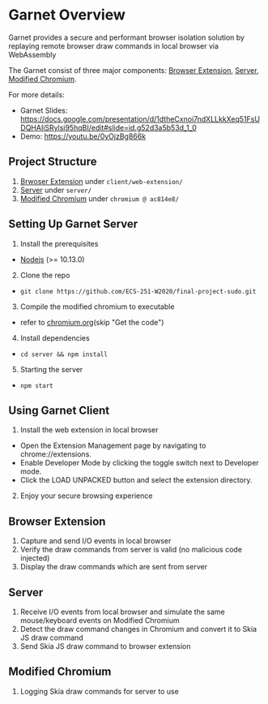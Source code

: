 # Garnet Overview

Garnet provides a secure and performant browser isolation solution by replaying remote browser draw commands in local browser via WebAssembly 

The Garnet consist of three major components: [Browser Extension](#browser-extension), [Server](#server), [Modified Chromium](#modified-chromium).

For more details:
- Garnet Slides: https://docs.google.com/presentation/d/1dtheCxnoi7ndXLLkkXeq51FsUDQHAIiSRylsi95hqBI/edit#slide=id.g52d3a5b53d_1_0
- Demo: https://youtu.be/0yOjzBg866k

## Project Structure
1. [Brwoser Extension](https://github.com/ECS-251-W2020/final-project-sudo/tree/master/client/web-extension) under `client/web-extension/`
2. [Server](https://github.com/ECS-251-W2020/final-project-sudo/tree/master/server) under `server/`
3. [Modified Chromium](https://github.com/ECS-251-W2020/chromium/tree/ac814e85cb870a6b569e184c7a60a70ff3cb19f9) under `chromium @ ac814e8/`

## Setting Up Garnet Server
1. Install the prerequisites
  - [Nodejs](https://nodejs.org) (>= 10.13.0)
2. Clone the repo
  - `git clone https://github.com/ECS-251-W2020/final-project-sudo.git`
3. Compile the modified chromium to executable
  - refer to [chromium.org](https://chromium.googlesource.com/chromium/src/+/master/docs/linux/build_instructions.md)(skip "Get the code")
 4. Install dependencies
  - `cd server && npm install`
 5. Starting the server
  - `npm start`
  
## Using Garnet Client
1. Install the web extension in local browser
  - Open the Extension Management page by navigating to chrome://extensions.
  - Enable Developer Mode by clicking the toggle switch next to Developer mode.
  - Click the LOAD UNPACKED button and select the extension directory.
2. Enjoy your secure browsing experience


## Browser Extension
1. Capture and send I/O events in local browser
2. Verify the draw commands from server is valid (no malicious code injected)
3. Display the draw commands which are sent from server

## Server
1. Receive I/O events from local browser and simulate the same mouse/keyboard events on Modified Chromium
2. Detect the draw command changes in Chromium and convert it to Skia JS draw command
3. Send Skia JS draw command to browser extension

## Modified Chromium
1. Logging Skia draw commands for server to use
